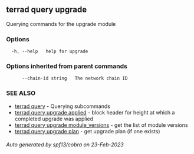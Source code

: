 ## terrad query upgrade

Querying commands for the upgrade module

### Options

```
  -h, --help   help for upgrade
```

### Options inherited from parent commands

```
      --chain-id string   The network chain ID
```

### SEE ALSO

* [terrad query](terrad_query.md)	 - Querying subcommands
* [terrad query upgrade applied](terrad_query_upgrade_applied.md)	 - block header for height at which a completed upgrade was applied
* [terrad query upgrade module_versions](terrad_query_upgrade_module_versions.md)	 - get the list of module versions
* [terrad query upgrade plan](terrad_query_upgrade_plan.md)	 - get upgrade plan (if one exists)

###### Auto generated by spf13/cobra on 23-Feb-2023
